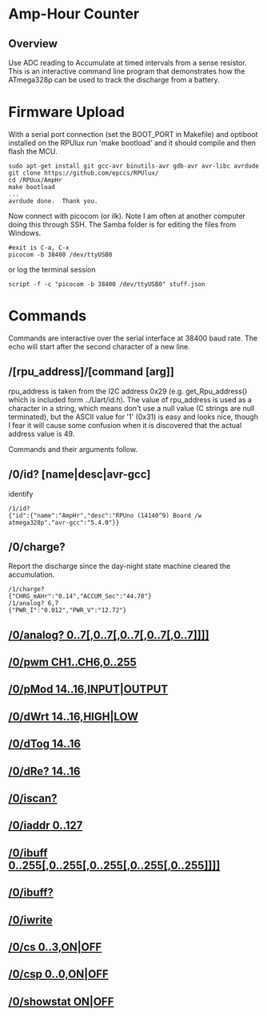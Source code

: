 # Amp-Hour Counter

## Overview

Use ADC reading to Accumulate at timed intervals from a sense resistor. This is an interactive command line program that demonstrates how the ATmega328p can be used to track the discharge from a battery. 

[Adc]: ../Adc


# Firmware Upload

With a serial port connection (set the BOOT_PORT in Makefile) and optiboot installed on the RPUlux run 'make bootload' and it should compile and then flash the MCU.

``` 
sudo apt-get install git gcc-avr binutils-avr gdb-avr avr-libc avrdude
git clone https://github.com/epccs/RPUlux/
cd /RPUux/AmpHr
make bootload
...
avrdude done.  Thank you.
``` 

Now connect with picocom (or ilk). Note I am often at another computer doing this through SSH. The Samba folder is for editing the files from Windows.


``` 
#exit is C-a, C-x
picocom -b 38400 /dev/ttyUSB0
``` 

or log the terminal session

``` 
script -f -c "picocom -b 38400 /dev/ttyUSB0" stuff.json
``` 


# Commands

Commands are interactive over the serial interface at 38400 baud rate. The echo will start after the second character of a new line. 


## /\[rpu_address\]/[command \[arg\]\]

rpu_address is taken from the I2C address 0x29 (e.g. get_Rpu_address() which is included form ../Uart/id.h). The value of rpu_address is used as a character in a string, which means don't use a null value (C strings are null terminated), but the ASCII value for '1' (0x31) is easy and looks nice, though I fear it will cause some confusion when it is discovered that the actual address value is 49.

Commands and their arguments follow.


## /0/id? \[name|desc|avr-gcc\]

identify 

``` 
/1/id?
{"id":{"name":"AmpHr","desc":"RPUno (14140^9) Board /w atmega328p","avr-gcc":"5.4.0"}}
```

##  /0/charge?

Report the discharge since the day-night state machine cleared the accumulation.

``` 
/1/charge?
{"CHRG_mAHr":"0.14","ACCUM_Sec":"44.78"}
/1/analog? 6,7
{"PWR_I":"0.012","PWR_V":"12.72"}
```

## [/0/analog? 0..7\[,0..7\[,0..7\[,0..7\[,0..7\]\]\]\]](../Adc#0analog-0707070707)


## [/0/pwm CH1..CH6,0..255](../Pwm#0pwm-ch1ch60255)


## [/0/pMod 14..16,INPUT|OUTPUT](../Digital#0pmod-1416inputoutput)


## [/0/dWrt 14..16,HIGH|LOW](../Digital#0dwrt-1416highlow)


## [/0/dTog 14..16](../Digital#0dtog-1416)


## [/0/dRe? 14..16](../Digital#0dre-1416)


## [/0/iscan?](../i2c-debug#0iscan)


## [/0/iaddr 0..127](../i2c-debug#0iaddr-0127)


## [/0/ibuff 0..255\[,0..255\[,0..255\[,0..255\[,0..255\]\]\]\]](../i2c-debug#0ibuff-02550255025502550255)


## [/0/ibuff?](../i2c-debug#0ibuff)


## [/0/iwrite](../i2c-debug#0iwrite)


## [/0/cs 0..3,ON|OFF](../CurrSour#0cs-01onoff)


## [/0/csp 0..0,ON|OFF](../CurrSour#0csp-00onoff)


## [/0/showstat ON|OFF](../CurrSour#0showstat-onoff)